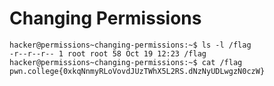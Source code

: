 # Changing Permissions    
    hacker@permissions~changing-permissions:~$ ls -l /flag
    -r--r--r-- 1 root root 58 Oct 19 12:23 /flag
    hacker@permissions~changing-permissions:~$ cat /flag
    pwn.college{0xkqNnmyRLoVovdJUzTWhX5L2RS.dNzNyUDLwgzN0czW}